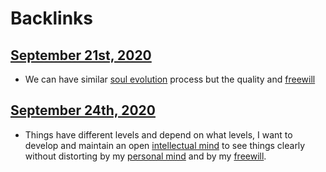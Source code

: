 
# Backlinks
## [September 21st, 2020](<September 21st, 2020.md>)
- We can have similar [soul evolution](<soul evolution.md>) process but the quality and [freewill](<freewill.md>)

## [September 24th, 2020](<September 24th, 2020.md>)
- Things have different levels and depend on what levels, I want to develop and maintain an open [intellectual mind](<intellectual mind.md>) to see things clearly without distorting by my [personal mind](<personal mind.md>) and by my [freewill](<freewill.md>).

